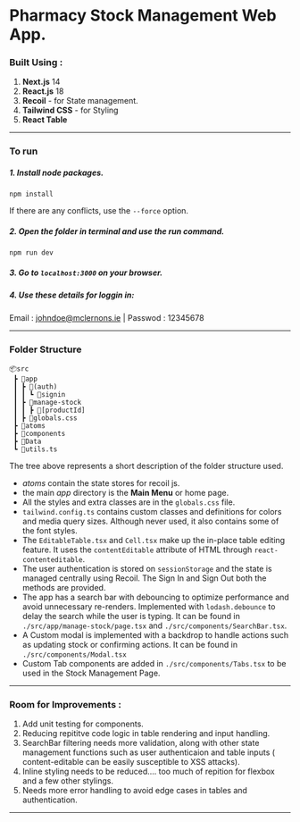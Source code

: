 # Pharmacy Stock Management Web App.

### Built Using : 

1. **Next.js** 14
2. **React.js** 18
3. **Recoil** - for State management.
4. **Tailwind CSS** - for Styling
5. **React Table**


***

### To run

##### 1. Install node packages.
```
npm install
``` 

If there are any conflicts, use the `--force` option.

##### 2. Open the folder in terminal and use the run command.
```
npm run dev
```

##### 3. Go to `localhost:3000` on your browser.


##### 4. Use these details for loggin in:
Email : johndoe@mclernons.ie | Passwod : 12345678

***

### Folder Structure
```
📦src
 ┣ 📂app
 ┃ ┣ 📂(auth)
 ┃ ┃ ┗ 📂signin
 ┃ ┣ 📂manage-stock
 ┃ ┃ ┣ 📂[productId]
 ┃ ┣ 📜globals.css
 ┣ 📂atoms
 ┣ 📂components
 ┣ 📂Data
 ┗ 📜utils.ts
```
The tree above represents a short description of the folder structure used.

- *atoms* contain the state stores for recoil js.
- the main *app* directory is the **Main Menu** or home page.
- All the styles and extra classes are in the `globals.css` file.
- `tailwind.config.ts` contains custom classes and definitions for colors and media query sizes. Although never used, it also contains some of the font styles.
- The `EditableTable.tsx` and `Cell.tsx` make up the in-place table editing feature. It uses the `contentEditable` attribute of HTML through `react-contenteditable`.
- The user authentication is stored on `sessionStorage` and the state is managed centrally using Recoil. The Sign In and Sign Out both the methods are provided.
- The app has a search bar with debouncing to optimize performance and avoid unnecessary re-renders. Implemented with `lodash.debounce` to delay the search while the user is typing. It can be found in `./src/app/manage-stock/page.tsx` and `./src/components/SearchBar.tsx`. 
- A Custom modal is implemented with a backdrop to handle actions such as updating stock or confirming actions. It can be found in `./src/components/Modal.tsx` 
- Custom Tab components are added in `./src/components/Tabs.tsx` to be used in the Stock Management Page.
***

### Room for Improvements : 

1. Add unit testing for components.
2. Reducing repititve code logic in table rendering and input handling.
3. SearchBar filtering needs more validation, along with other state management functions such as user authenticaion and table inputs ( content-editable can be easily susceptible to XSS attacks).
4. Inline styling needs to be reduced.... too much of repition for flexbox and a few other stylings.
5. Needs more error handling to avoid edge cases in tables and authentication.
---
